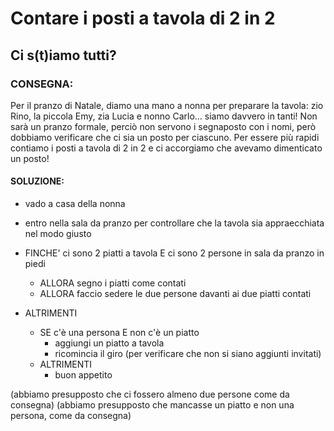 # Contare i posti a tavola di 2 in 2

## Ci s(t)iamo tutti?

### CONSEGNA:

Per il pranzo di Natale, diamo una mano a nonna per preparare la tavola: zio Rino, la piccola Emy, zia Lucia e nonno Carlo… siamo davvero in tanti!
Non sarà un pranzo formale, perciò non servono i segnaposto con i nomi, però dobbiamo verificare che ci sia un posto per ciascuno. Per essere più rapidi contiamo i posti a tavola di 2 in 2 e ci accorgiamo che avevamo dimenticato un posto!

#### SOLUZIONE:

- vado a casa della nonna
- entro nella sala da pranzo per controllare che la tavola sia appraecchiata nel modo giusto
- FINCHE' ci sono 2 piatti a tavola E ci sono 2 persone in sala da pranzo in piedi

  - ALLORA segno i piatti come contati
  - ALLORA faccio sedere le due persone davanti ai due piatti contati

- ALTRIMENTI
  - SE c'è una persona E non c'è un piatto
    - aggiungi un piatto a tavola
    - ricomincia il giro (per verificare che non si siano aggiunti invitati)
  - ALTRIMENTI
    - buon appetito

(abbiamo presupposto che ci fossero almeno due persone come da consegna)
(abbiamo presupposto che mancasse un piatto e non una persona, come da consegna)
